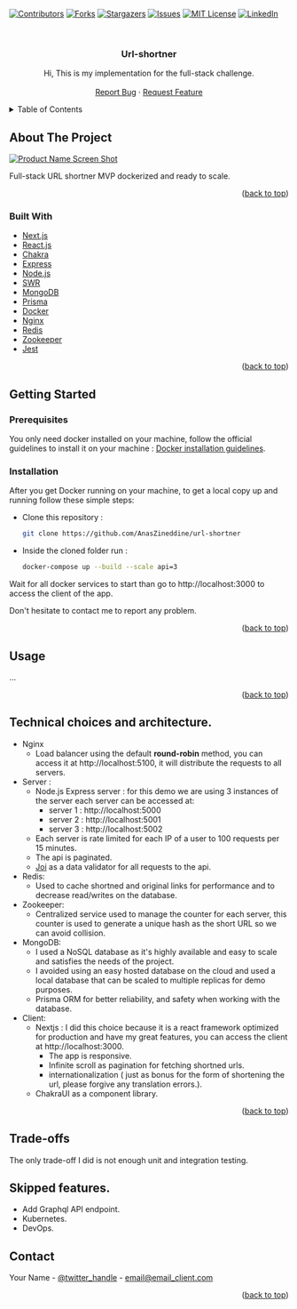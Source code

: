 <div id="top"></div>

[![Contributors][contributors-shield]][contributors-url]
[![Forks][forks-shield]][forks-url]
[![Stargazers][stars-shield]][stars-url]
[![Issues][issues-shield]][issues-url]
[![MIT License][license-shield]][license-url]
[![LinkedIn][linkedin-shield]][linkedin-url]



<!-- PROJECT LOGO -->
<br />
<div align="center">
  <a href="https://github.com/AnasZineddine/url-shortner">
  </a>

<h3 align="center">Url-shortner</h3>

  <p align="center">
    Hi, This is my implementation for the full-stack challenge.
    <br />
    <br />
    <a href="https://github.com/AnasZineddine/url-shortner/issues">Report Bug</a>
    ·
    <a href="https://github.com/AnasZineddine/url-shortner/issues">Request Feature</a>
  </p>
</div>



<!-- TABLE OF CONTENTS -->
<details>
  <summary>Table of Contents</summary>
  <ol>
    <li>
      <a href="#about-the-project">About The Project</a>
      <ul>
        <li><a href="#built-with">Built With</a></li>
      </ul>
    </li>
    <li>
      <a href="#getting-started">Getting Started</a>
      <ul>
        <li><a href="#prerequisites">Prerequisites</a></li>
        <li><a href="#installation">Installation</a></li>
      </ul>
    </li>
    <li><a href="#usage">Usage</a></li>
    <li><a href="#technical-choices-and-architecture">Technical choices and architecture</a></li>
    <li><a href="#trade-offs">Trade-offs</a></li>
    <li><a href="#trade-offs">Skipped features</a></li>
    <li><a href="#contact">Contact</a></li>
  </ol>
</details>



<!-- ABOUT THE PROJECT -->
## About The Project

[![Product Name Screen Shot][product-screenshot]](https://example.com)

Full-stack URL shortner MVP dockerized and ready to scale.

<p align="right">(<a href="#top">back to top</a>)</p>



### Built With

* [Next.js](https://nextjs.org/)
* [React.js](https://reactjs.org/)
* [Chakra](https://chakra-ui.com/)
* [Express](https://expressjs.com/)
* [Node.js](https://nodejs.org/)
* [SWR](https://swr.vercel.app/)
* [MongoDB](https://www.mongodb.com/)
* [Prisma](https://www.prisma.io/)
* [Docker](https://www.docker.com/)
* [Nginx](https://www.nginx.com/)
* [Redis](https://redis.io/)
* [Zookeeper](https://zookeeper.apache.org/)
* [Jest](https://jestjs.io/)

<p align="right">(<a href="#top">back to top</a>)</p>



<!-- GETTING STARTED -->
## Getting Started

### Prerequisites

You only need docker installed on your machine, follow the official guidelines to install it on your machine : [Docker installation guidelines](https://docs.docker.com/get-docker/).
### Installation

After you get Docker running on your machine, to get a local copy up and running follow these simple steps:


* Clone this repository :
  ```sh
  git clone https://github.com/AnasZineddine/url-shortner
  ```

* Inside the cloned folder run :
  ```sh
  docker-compose up --build --scale api=3
  ```
Wait for all docker services to start than go to http://localhost:3000 to access the client of the app.

Don't hesitate to contact me to report any problem.
  


<p align="right">(<a href="#top">back to top</a>)</p>



<!-- USAGE EXAMPLES -->
## Usage

...


<p align="right">(<a href="#top">back to top</a>)</p>

<!-- Technical choices and architecture -->
## Technical choices and architecture.

* Nginx 
	* Load balancer using the default **round-robin** method, you can access it at http://localhost:5100, it will distribute the requests to all servers. 
* Server :
	* Node.js Express server : for this demo we are using 3 instances of the server each server can be accessed at:
		* server 1 : http://localhost:5000
		* server 2 : http://localhost:5001
		* server 3 : http://localhost:5002
	 * Each server is rate limited for each IP of a user to 100 requests per 15 minutes.
	 * The api is paginated.
	 * [Joi](https://joi.dev/) as a data validator for all requests to the api.
* Redis:
	* Used to cache shortned and original links for performance and to decrease read/writes on the database.
* Zookeeper:
	* Centralized service used to manage the counter for each server, this counter is used to generate a unique hash as the short URL so we can avoid collision.
* MongoDB:
	* I used a NoSQL database as it's highly available and easy to scale and satisfies the needs of the project.
	* I avoided using an easy hosted database on the cloud and used a local database that can be scaled to multiple replicas for demo purposes.
	* Prisma ORM for better reliability, and safety when working with the database.
* Client:
	* Nextjs : I did this choice because it is a react framework optimized for production and have my great features, you can access the client at http://localhost:3000.
		* The app is responsive.
		* Infinite scroll as pagination for fetching shortned urls.
		* internationalization ( just as bonus for the form of shortening the url, please forgive any translation errors.).
	* ChakraUI as a component library.  


<p align="right">(<a href="#top">back to top</a>)</p>

<!-- TRADE-OFFS-->
## Trade-offs

The only trade-off I did is not enough unit and integration testing.


<!-- Skipped-features-->
## Skipped features.

* Add Graphql API endpoint.
* Kubernetes.
* DevOps. 




<!-- CONTACT -->
## Contact

Your Name - [@twitter_handle](https://twitter.com/twitter_handle) - email@email_client.com
<p align="right">(<a href="#top">back to top</a>)</p>




<!-- MARKDOWN LINKS & IMAGES -->
<!-- https://www.markdownguide.org/basic-syntax/#reference-style-links -->
[contributors-shield]: https://img.shields.io/github/contributors/AnasZineddine/url-shortner.svg?style=for-the-badge
[contributors-url]: https://github.com/AnasZineddine/url-shortner/graphs/contributors
[forks-shield]: https://img.shields.io/github/forks/AnasZineddine/url-shortner.svg?style=for-the-badge
[forks-url]: https://github.com/AnasZineddine/url-shortner/network/members
[stars-shield]: https://img.shields.io/github/stars/AnasZineddine/url-shortner.svg?style=for-the-badge
[stars-url]: https://github.com/AnasZineddine/url-shortner/stargazers
[issues-shield]: https://img.shields.io/github/issues/AnasZineddine/url-shortner.svg?style=for-the-badge
[issues-url]: https://github.com/AnasZineddine/url-shortner/issues
[license-shield]: https://img.shields.io/github/license/AnasZineddine/url-shortner.svg?style=for-the-badge
[license-url]: https://github.com/AnasZineddine/url-shortner/blob/master/LICENSE.txt
[linkedin-shield]: https://img.shields.io/badge/-LinkedIn-black.svg?style=for-the-badge&logo=linkedin&colorB=555
[linkedin-url]: https://linkedin.com/in/linkedin_username
[product-screenshot]: images/screenshot.png
